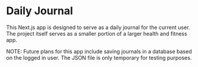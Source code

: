 # Daily Journal

This Next.js app is designed to serve as a daily journal for the current user. The project itself serves as a smaller portion of a larger health and fitness app.

NOTE: Future plans for this app include saving journals in a database based on the logged in user. The JSON file is only temporary for testing purposes.